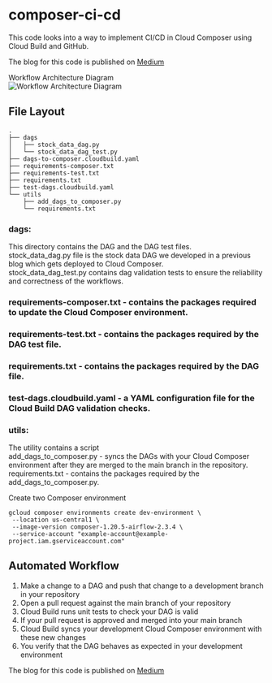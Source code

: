 # composer-ci-cd

This code looks into a way to implement CI/CD in Cloud Composer using Cloud Build and GitHub.

The blog for this code is published on [Medium](https://medium.com/@amarachi.ogu/implementing-ci-cd-in-cloud-composer-using-cloud-build-and-github-part-2-a721e4ed53da) 

Workflow Architecture Diagram   
![Workflow Architecture Diagram](https://medium.com/@amarachi.ogu/implementing-ci-cd-in-cloud-composer-using-cloud-build-and-github-part-2-a721e4ed53da)

## File Layout

```
.
├── dags
│   ├── stock_data_dag.py
│   └── stock_data_dag_test.py
├── dags-to-composer.cloudbuild.yaml
├── requirements-composer.txt
├── requirements-test.txt
├── requirements.txt
├── test-dags.cloudbuild.yaml
└── utils
    ├── add_dags_to_composer.py
    └── requirements.txt

```

### dags: 
This directory contains the DAG and the DAG test files.   
stock_data_dag.py file is the stock data DAG we developed in a previous blog which gets deployed to Cloud Composer.  
stock_data_dag_test.py contains dag validation tests to ensure the reliability and correctness of the workflows.  

### requirements-composer.txt - contains the packages required to update the Cloud Composer environment.  

### requirements-test.txt - contains the packages required by the DAG test file.  

### requirements.txt - contains the packages required by the DAG file.  

### test-dags.cloudbuild.yaml - a YAML configuration file for the Cloud Build DAG validation checks.  

### utils:  
The utility contains a script  
add_dags_to_composer.py - syncs the DAGs with your Cloud Composer environment after they are merged to the main branch in the repository.  
requirements.txt - contains the packages required by the add_dags_to_composer.py.  


Create two Composer environment
```
gcloud composer environments create dev-environment \
 --location us-central1 \
 --image-version composer-1.20.5-airflow-2.3.4 \
 --service-account "example-account@example-project.iam.gserviceaccount.com"
```

## Automated Workflow

1. Make a change to a DAG and push that change to a development branch in your repository
2. Open a pull request against the main branch of your repository
3. Cloud Build runs unit tests to check your DAG is valid
4. If your pull request is approved and merged into your main branch
5. Cloud Build syncs your development Cloud Composer environment with these new changes 
6. You verify that the DAG behaves as expected in your development environment

The blog for this code is published on [Medium](https://medium.com/@amarachi.ogu/implementing-ci-cd-in-cloud-composer-using-cloud-build-and-github-part-2-a721e4ed53da)  
